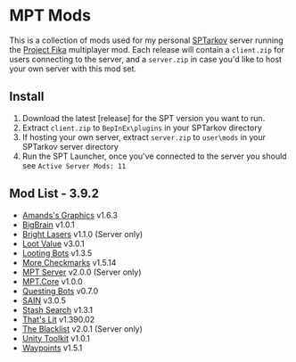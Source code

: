 # MPT Mods

This is a collection of mods used for my personal [SPTarkov](https://sp-tarkov.com/#download) server running the [Project Fika](https://github.com/project-fika) multiplayer mod. Each release will contain a `client.zip` for users connecting to the server, and a `server.zip` in case you'd like to host your own server with this mod set.

## Install
1. Download the latest [release] for the SPT version you want to run.
2. Extract `client.zip` to `BepInEx\plugins` in your SPTarkov directory
3. If hosting your own server, extract `server.zip` to `user\mods` in your SPTarkov server directory
4. Run the SPT Launcher, once you've connected to the server you should see `Active Server Mods: 11`

## Mod List - 3.9.2

* [Amands's Graphics](https://hub.sp-tarkov.com/files/file/813-amands-s-graphics/) v1.6.3
* [BigBrain](https://hub.sp-tarkov.com/files/file/1219-bigbrain/) v1.0.1
* [Bright Lasers](https://hub.sp-tarkov.com/files/file/1880-brightlasers/) v1.1.0 (Server only)
* [Loot Value](https://hub.sp-tarkov.com/files/file/1606-lootvalue/) v3.0.1
* [Looting Bots](https://hub.sp-tarkov.com/files/file/1096-looting-bots/) v1.3.5
* [More Checkmarks](https://hub.sp-tarkov.com/files/file/1159-morecheckmarks/) v1.5.14
* [MPT Server](https://github.com/project-fika/Fika-Server) v2.0.0 (Server only)
* [MPT.Core](https://github.com/project-fika/Fika-Plugin) v1.0.0
* [Questing Bots](https://hub.sp-tarkov.com/files/file/1534-questing-bots/) v0.7.0
* [SAIN](https://hub.sp-tarkov.com/files/file/1062-sain-solarint-s-ai-modifications-full-ai-combat-system-replacement/) v3.0.5
* [Stash Search](https://hub.sp-tarkov.com/files/file/1769-stash-search/) v1.3.1
* [That's Lit](https://hub.sp-tarkov.com/files/file/1453-that-s-lit-logical-ai-vision/) v1.390.02
* [The Blacklist](https://hub.sp-tarkov.com/files/file/1012-the-blacklist-flea-market-enhancements) v2.0.1 (Server only)
* [Unity Toolkit](https://hub.sp-tarkov.com/files/file/1976-unitytoolkit/) v1.0.1
* [Waypoints](https://hub.sp-tarkov.com/files/file/1119-waypoints-expanded-navmesh/) v1.5.1
